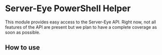 # Server-Eye PowerShell Helper

This module provides easy access to the Server-Eye API. Right now, not all features of the API are present but we plan to have a complete coverage as soon as possible.

## How to use
